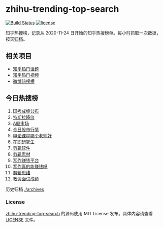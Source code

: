 # zhihu-trending-top-search

[![Build Status](https://github.com/justjavac/zhihu-trending-top-search/workflows/ci/badge.svg?branch=main)](https://github.com/justjavac/zhihu-trending-top-search/actions)
[![license](https://img.shields.io/github/license/justjavac/zhihu-trending-top-search)](https://github.com/justjavac/zhihu-trending-top-search/blob/main/LICENSE)

知乎热搜榜，记录从 2020-11-24 日开始的知乎热搜榜单。每小时抓取一次数据，按天[归档](./archives)。

## 相关项目

- [知乎热门话题](https://github.com/justjavac/zhihu-trending-hot-questions)
- [知乎热门视频](https://github.com/justjavac/zhihu-trending-hot-video)
- [微博热搜榜](https://github.com/justjavac/weibo-trending-hot-search)

## 今日热搜榜

<!-- BEGIN -->
<!-- 最后更新时间 Sun Jan 14 2024 22:06:22 GMT+0800 (China Standard Time) -->

1. [国考成绩公布](https://www.zhihu.com/search?q=%E5%9B%BD%E8%80%83%E6%88%90%E7%BB%A9%E5%85%AC%E5%B8%83)
1. [特斯拉降价](https://www.zhihu.com/search?q=%E7%89%B9%E6%96%AF%E6%8B%89%E9%99%8D%E4%BB%B7)
1. [A股市场](https://www.zhihu.com/search?q=A%E8%82%A1%E5%B8%82%E5%9C%BA)
1. [今日股市行情](https://www.zhihu.com/search?q=%E4%BB%8A%E6%97%A5%E8%82%A1%E5%B8%82%E8%A1%8C%E6%83%85)
1. [申论课程哪个老师好](https://www.zhihu.com/search?q=%E7%94%B3%E8%AE%BA%E8%AF%BE%E7%A8%8B%E5%93%AA%E4%B8%AA%E8%80%81%E5%B8%88%E5%A5%BD)
1. [在职研究生](https://www.zhihu.com/search?q=%E5%9C%A8%E8%81%8C%E7%A0%94%E7%A9%B6%E7%94%9F)
1. [剪辑软件](https://www.zhihu.com/search?q=%E5%89%AA%E8%BE%91%E8%BD%AF%E4%BB%B6)
1. [剪辑素材](https://www.zhihu.com/search?q=%E5%89%AA%E8%BE%91%E7%B4%A0%E6%9D%90)
1. [写作赚钱平台](https://www.zhihu.com/search?q=%E5%86%99%E4%BD%9C%E8%B5%9A%E9%92%B1%E5%B9%B3%E5%8F%B0)
1. [写作真的能赚钱吗](https://www.zhihu.com/search?q=%E5%86%99%E4%BD%9C%E7%9C%9F%E7%9A%84%E8%83%BD%E8%B5%9A%E9%92%B1%E5%90%97)
1. [剪辑思维](https://www.zhihu.com/search?q=%E5%89%AA%E8%BE%91%E6%80%9D%E7%BB%B4)
1. [教资面试成绩](https://www.zhihu.com/search?q=%E6%95%99%E8%B5%84%E9%9D%A2%E8%AF%95%E6%88%90%E7%BB%A9)

<!-- END -->

历史归档 [./archives](./archives)

### License

[zhihu-trending-top-search](https://github.com/justjavac/zhihu-trending-top-search) 的源码使用 MIT License
发布。具体内容请查看 [LICENSE](./LICENSE) 文件。
